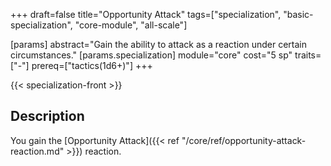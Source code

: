+++
draft=false
title="Opportunity Attack"
tags=["specialization", "basic-specialization", "core-module", "all-scale"]

[params]
  abstract="Gain the ability to attack as a reaction under certain circumstances."
  [params.specialization]
    module="core"
    cost="5 sp"
    traits=["-"]
    prereq=["tactics(1d6+)"]
+++

{{< specialization-front >}}

## Description

You gain the [Opportunity Attack]({{< ref "/core/ref/opportunity-attack-reaction.md" >}}) reaction.

